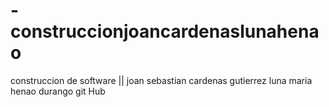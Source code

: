 # -construccionjoancardenaslunahenao
construccion de software ||
joan sebastian cardenas gutierrez
luna maria henao durango 
git Hub
